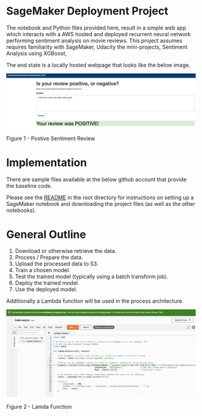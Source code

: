 # SageMaker Deployment Project

The notebook and Python files provided here, result in a simple web app which interacts with a AWS hosted and deployed recurrent neural network performing sentiment analysis on movie reviews. This project assumes requires familiarity with SageMaker, Udacity the mini-projects, Sentiment Analysis using XGBoost, 

The end state is a locally hosted webpage that looks like the below image.

![diagram](Images/Positive.png)

Figure 1 - Postive Sentiment Review 


# Implementation

There are sample files available at the below github account that provide the baseline code.

Please see the [README](https://github.com/udacity/sagemaker-deployment/tree/master/README.md) in the root directory for instructions on setting up a SageMaker notebook and downloading the project files (as well as the other notebooks).

# General Outline

1. Download or otherwise retrieve the data.
2. Process / Prepare the data.
3. Upload the processed data to S3.
4. Train a chosen model.
5. Test the trained model (typically using a batch transform job).
6. Deploy the trained model.
7. Use the deployed model.

Additionally a Lambda function will be used in the process architecture.


![diagram](Images/LambdaFunction.png)

Figure 2 - Lamda Function






